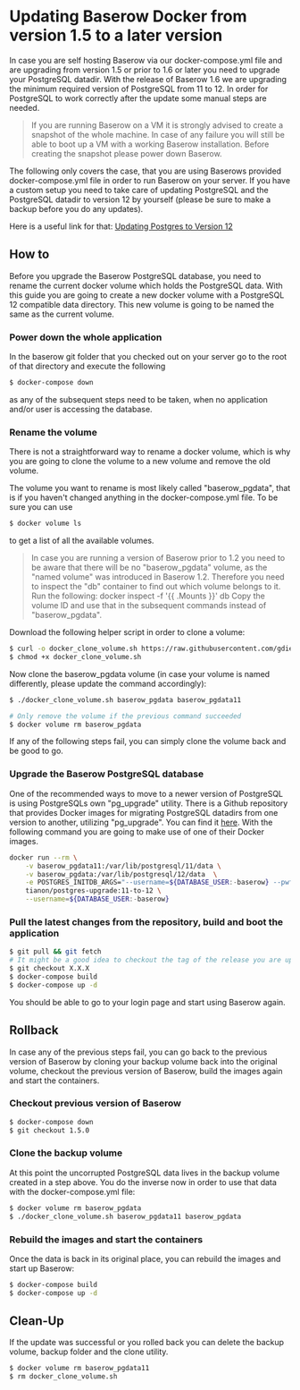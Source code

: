 # Updating Baserow Docker from version 1.5 to a later version

In case you are self hosting Baserow via our docker-compose.yml file and are 
upgrading from version 1.5 or prior to 1.6 or later you need to upgrade your PostgreSQL datadir.
With the release of Baserow 1.6 we are upgrading the minimum required version of 
PostgreSQL from 11 to 12.
In order for PostgreSQL to work correctly after the update some manual steps are needed.

> If you are running Baserow on a VM it is strongly advised to create 
> a snapshot of the whole machine. In case of any failure 
> you will still be able to boot up a VM with a working Baserow installation. Before creating
> the snapshot please power down Baserow.

The following only covers the case, that you are using Baserows provided
docker-compose.yml file in order to run Baserow on your server. If you have a custom
setup you need to take care of updating PostgreSQL and the PostgreSQL datadir to version 12
by yourself (please be sure to make a backup before you do any updates).

Here is a useful link for that:
[Updating Postgres to Version 12](https://www.postgresql.org/docs/12/upgrading.html)

## How to

Before you upgrade the Baserow PostgreSQL database, you need to rename the current
docker volume which holds the PostgreSQL data. With this guide you are going to create
a new docker volume with a PostgreSQL 12 compatible data directory. This new volume is going
to be named the same as the current volume.

### Power down the whole application

In the baserow git folder that you checked out on your server go to the root of that
directory and execute the following

```bash
$ docker-compose down 
```

as any of the subsequent steps need to be taken, when no application and/or user
is accessing the database.

### Rename the volume

There is not a straightforward way to rename a docker volume, which is why you
are going to clone the volume to a new volume and remove the old volume.

The volume you want to rename is most likely called "baserow_pgdata", that is
if you haven't changed anything in the docker-compose.yml file. To be sure you can use

```bash
$ docker volume ls
```

to get a list of all the available volumes.

> In case you are running a version of Baserow prior to 1.2 you need to be aware that there 
> will be no "baserow_pgdata" volume, as the "named volume" was introduced in Baserow 1.2.
> Therefore you need to inspect the "db" container to find out which volume belongs to it.
> Run the following: docker inspect -f '{{ .Mounts }}' db
> Copy the volume ID and use that in the subsequent commands instead of "baserow_pgdata".

Download the following helper script in order to clone a volume:

```bash
$ curl -o docker_clone_volume.sh https://raw.githubusercontent.com/gdiepen/docker-convenience-scripts/master/docker_clone_volume.sh
$ chmod +x docker_clone_volume.sh
```

Now clone the baserow_pgdata volume (in case your volume is named differently, please
update the command accordingly):

```bash
$ ./docker_clone_volume.sh baserow_pgdata baserow_pgdata11

# Only remove the volume if the previous command succeeded
$ docker volume rm baserow_pgdata
```

If any of the following steps fail, you can simply clone the volume back 
and be good to go.

### Upgrade the Baserow PostgreSQL database

One of the recommended ways to move to a newer version of PostgreSQL is
using PostgreSQLs own "pg_upgrade" utility. There is a Github
repository that provides Docker images for migrating PostgreSQL datadirs 
from one version to another, utilizing "pg_upgrade". You can find it [here](https://github.com/tianon/docker-postgres-upgrade).
With the following command you are going to make use of one of their Docker images.

```bash
docker run --rm \
	-v baserow_pgdata11:/var/lib/postgresql/11/data \
	-v baserow_pgdata:/var/lib/postgresql/12/data  \
	-e POSTGRES_INITDB_ARGS="--username=${DATABASE_USER:-baserow} --pwfile=<(echo ${DATABASE_PASSWORD:-baserow}) && printf '\nhost all all all md5' >> /var/lib/postgresql/12/data/pg_hba.conf" \
	tianon/postgres-upgrade:11-to-12 \
	--username=${DATABASE_USER:-baserow}
```

### Pull the latest changes from the repository, build and boot the application

```bash
$ git pull && git fetch
# It might be a good idea to checkout the tag of the release you are upgrading to.
$ git checkout X.X.X 
$ docker-compose build
$ docker-compose up -d
```

You should be able to go to your login page and start using Baserow again.


## Rollback

In case any of the previous steps fail, you can go back to the previous
version of Baserow by cloning your backup volume back into the original volume,
checkout the previous version of Baserow, build the images again and start
the containers.

### Checkout previous version of Baserow


```bash
$ docker-compose down
$ git checkout 1.5.0
```

### Clone the backup volume

At this point the uncorrupted PostgreSQL data lives in the backup volume
created in a step above. You do the inverse now in order to use that data
with the docker-compose.yml file:

```bash
$ docker volume rm baserow_pgdata
$ ./docker_clone_volume.sh baserow_pgdata11 baserow_pgdata
```

### Rebuild the images and start the containers

Once the data is back in its original place, you can rebuild the images
and start up Baserow:

```bash
$ docker-compose build
$ docker-compose up -d
```

## Clean-Up

If the update was successful or you rolled back you can delete the backup
volume, backup folder and the clone utility.

```bash
$ docker volume rm baserow_pgdata11
$ rm docker_clone_volume.sh
```